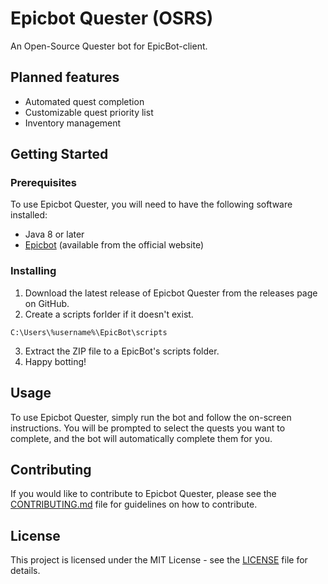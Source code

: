 # Epicbot Quester (OSRS)

An Open-Source Quester bot for EpicBot-client.

## Planned features

- Automated quest completion
- Customizable quest priority list
- Inventory management

## Getting Started

### Prerequisites

To use Epicbot Quester, you will need to have the following software installed:

- Java 8 or later
- [Epicbot](https://www.epicbot.com/) (available from the official website)

### Installing

1. Download the latest release of Epicbot Quester from the releases page on GitHub.
2. Create a scripts forlder if it doesn't exist. 
```
C:\Users\%username%\EpicBot\scripts
```
3. Extract the ZIP file to a EpicBot's scripts folder.
4. Happy botting!

## Usage

To use Epicbot Quester, simply run the bot and follow the on-screen instructions. You will be prompted to select the quests you want to complete, and the bot will automatically complete them for you.

## Contributing

If you would like to contribute to Epicbot Quester, please see the [CONTRIBUTING.md](CONTRIBUTING.md) file for guidelines on how to contribute.

## License

This project is licensed under the MIT License - see the [LICENSE](LICENSE) file for details.
